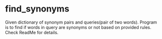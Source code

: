 # find_synonyms
Given dictionary of synonym pairs and queries(pair of two words). Program is to find if words in query are synonyms or not based on provided rules. Check ReadMe for details.
